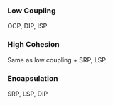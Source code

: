 <section data-transition="concave">
	<h3>Low Coupling</h3>
	<p>OCP, DIP, ISP</p>
</section>
<section data-transition="concave">
	<h3>High Cohesion</h3>
	<p>Same as low coupling + SRP, LSP</p>
</section>
<section data-transition="concave">
	<h3>Encapsulation</h3>
	<p>SRP, LSP, DIP</p>
</section>